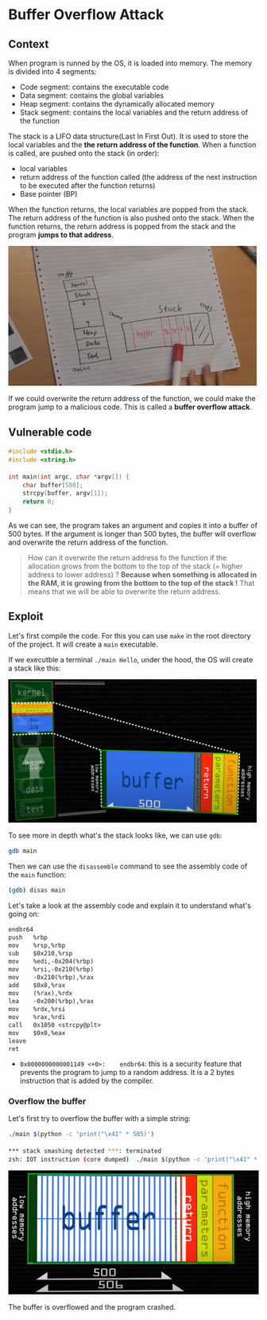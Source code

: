 <!--markdownlint-disable MD033-->

# Buffer Overflow Attack

## Context

When program is runned by the OS, it is loaded into memory. The memory is divided into 4 segments:

- Code segment: contains the executable code
- Data segment: contains the global variables
- Heap segment: contains the dynamically allocated memory
- Stack segment: contains the local variables and the return address of the function

The stack is a LIFO data structure(Last In First Out). It is used to store the local variables and the **the return address of the function**. When a function is called, are pushed onto the stack (in order):

- local variables
- return address of the function called (the address of the next instruction to be executed after the function returns)
- Base pointer (BP)

When the function returns, the local variables are popped from the stack. The return address of the function is also pushed onto the stack. When the function returns, the return address is popped from the stack and the program **jumps to that address**.

<img src="./image/readme/ram-illustration.png" alt="ram-illustration" width="500"/>

If we could overwrite the return address of the function, we could make the program jump to a malicious code. This is called a **buffer overflow attack**.

## Vulnerable code

```c
#include <stdio.h>
#include <string.h>

int main(int argc, char *argv[]) {
    char buffer[500];
    strcpy(buffer, argv[1]);
    return 0;
}
```

As we can see, the program takes an argument and copies it into a buffer of 500 bytes. If the argument is longer than 500 bytes, the buffer will overflow and overwrite the return address of the function.

> How can it overwrite the return address fo the function if the allocation grows from the bottom to the top of the stack (= higher address to lower address) ?
> **Because when something is allocated in the RAM, it is growing from the bottom to the top of the stack !** That means that we will be able to overwrite the return address.

## Exploit

Let's first compile the code. For this you can use `make` in the root directory of the project. It will create a `main` executable.

If we executble a terminal `./main Hello`, under the hood, the OS will create a stack like this:

<img src="./image/readme/buffatk-ill.png" alt="stack-illustration" width="500"/>

To see more in depth what's the stack looks like, we can use `gdb`:

```bash
gdb main
```

Then we can use the `disassemble` command to see the assembly code of the `main` function:

```bash
(gdb) disas main
```

Let's take a look at the assembly code and explain it to understand what's going on:

```assembly
endbr64
push   %rbp
mov    %rsp,%rbp
sub    $0x210,%rsp
mov    %edi,-0x204(%rbp)
mov    %rsi,-0x210(%rbp)
mov    -0x210(%rbp),%rax
add    $0x8,%rax
mov    (%rax),%rdx
lea    -0x200(%rbp),%rax
mov    %rdx,%rsi
mov    %rax,%rdi
call   0x1050 <strcpy@plt>
mov    $0x0,%eax
leave
ret
```

- `0x0000000000001149 <+0>:    endbr64`: this is a security feature that prevents the program to jump to a random address. It is a 2 bytes instruction that is added by the compiler.

### Overflow the buffer

Let's first try to overflow the buffer with a simple string:

```bash
./main $(python -c 'print("\x41" * 505)')

*** stack smashing detected ***: terminated
zsh: IOT instruction (core dumped)  ./main $(python -c 'print("\x41" * 505)')

```

![1699352151682](image/readme/1699352151682.png)

The buffer is overflowed and the program crashed.
